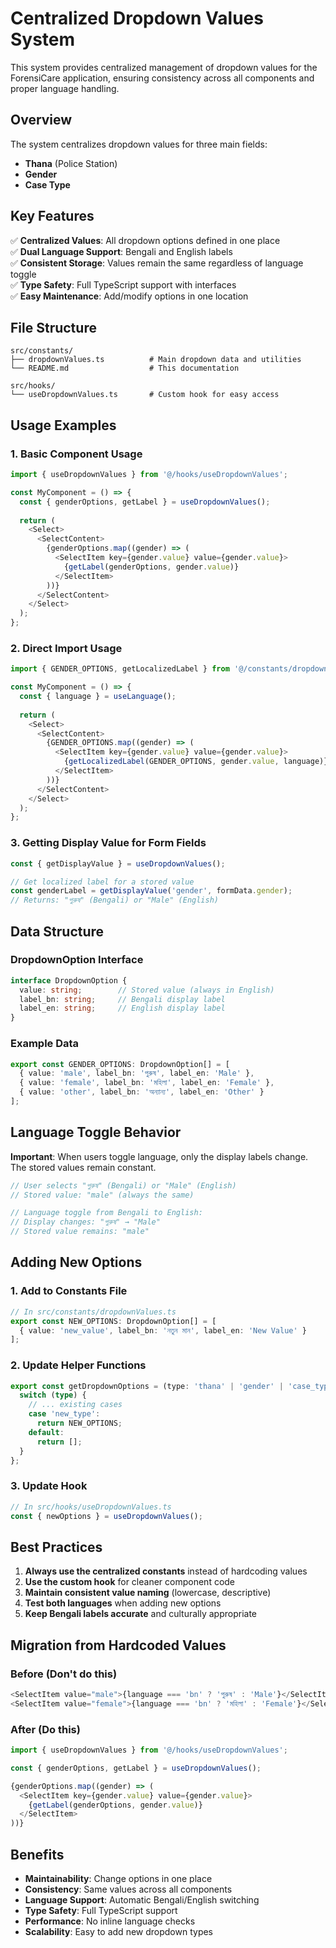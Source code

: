 # Centralized Dropdown Values System

This system provides centralized management of dropdown values for the ForensiCare application, ensuring consistency across all components and proper language handling.

## Overview

The system centralizes dropdown values for three main fields:
- **Thana** (Police Station)
- **Gender** 
- **Case Type**

## Key Features

✅ **Centralized Values**: All dropdown options defined in one place  
✅ **Dual Language Support**: Bengali and English labels  
✅ **Consistent Storage**: Values remain the same regardless of language toggle  
✅ **Type Safety**: Full TypeScript support with interfaces  
✅ **Easy Maintenance**: Add/modify options in one location  

## File Structure

```
src/constants/
├── dropdownValues.ts          # Main dropdown data and utilities
└── README.md                  # This documentation

src/hooks/
└── useDropdownValues.ts       # Custom hook for easy access
```

## Usage Examples

### 1. Basic Component Usage

```typescript
import { useDropdownValues } from '@/hooks/useDropdownValues';

const MyComponent = () => {
  const { genderOptions, getLabel } = useDropdownValues();
  
  return (
    <Select>
      <SelectContent>
        {genderOptions.map((gender) => (
          <SelectItem key={gender.value} value={gender.value}>
            {getLabel(genderOptions, gender.value)}
          </SelectItem>
        ))}
      </SelectContent>
    </Select>
  );
};
```

### 2. Direct Import Usage

```typescript
import { GENDER_OPTIONS, getLocalizedLabel } from '@/constants/dropdownValues';

const MyComponent = () => {
  const { language } = useLanguage();
  
  return (
    <Select>
      <SelectContent>
        {GENDER_OPTIONS.map((gender) => (
          <SelectItem key={gender.value} value={gender.value}>
            {getLocalizedLabel(GENDER_OPTIONS, gender.value, language)}
          </SelectItem>
        ))}
      </SelectContent>
    </Select>
  );
};
```

### 3. Getting Display Value for Form Fields

```typescript
const { getDisplayValue } = useDropdownValues();

// Get localized label for a stored value
const genderLabel = getDisplayValue('gender', formData.gender);
// Returns: "পুরুষ" (Bengali) or "Male" (English)
```

## Data Structure

### DropdownOption Interface

```typescript
interface DropdownOption {
  value: string;        // Stored value (always in English)
  label_bn: string;     // Bengali display label
  label_en: string;     // English display label
}
```

### Example Data

```typescript
export const GENDER_OPTIONS: DropdownOption[] = [
  { value: 'male', label_bn: 'পুরুষ', label_en: 'Male' },
  { value: 'female', label_bn: 'মহিলা', label_en: 'Female' },
  { value: 'other', label_bn: 'অন্যান্য', label_en: 'Other' }
];
```

## Language Toggle Behavior

**Important**: When users toggle language, only the display labels change. The stored values remain constant.

```typescript
// User selects "পুরুষ" (Bengali) or "Male" (English)
// Stored value: "male" (always the same)

// Language toggle from Bengali to English:
// Display changes: "পুরুষ" → "Male"
// Stored value remains: "male"
```

## Adding New Options

### 1. Add to Constants File

```typescript
// In src/constants/dropdownValues.ts
export const NEW_OPTIONS: DropdownOption[] = [
  { value: 'new_value', label_bn: 'নতুন মান', label_en: 'New Value' }
];
```

### 2. Update Helper Functions

```typescript
export const getDropdownOptions = (type: 'thana' | 'gender' | 'case_type' | 'new_type'): DropdownOption[] => {
  switch (type) {
    // ... existing cases
    case 'new_type':
      return NEW_OPTIONS;
    default:
      return [];
  }
};
```

### 3. Update Hook

```typescript
// In src/hooks/useDropdownValues.ts
const { newOptions } = useDropdownValues();
```

## Best Practices

1. **Always use the centralized constants** instead of hardcoding values
2. **Use the custom hook** for cleaner component code
3. **Maintain consistent value naming** (lowercase, descriptive)
4. **Test both languages** when adding new options
5. **Keep Bengali labels accurate** and culturally appropriate

## Migration from Hardcoded Values

### Before (Don't do this)
```typescript
<SelectItem value="male">{language === 'bn' ? 'পুরুষ' : 'Male'}</SelectItem>
<SelectItem value="female">{language === 'bn' ? 'মহিলা' : 'Female'}</SelectItem>
```

### After (Do this)
```typescript
import { useDropdownValues } from '@/hooks/useDropdownValues';

const { genderOptions, getLabel } = useDropdownValues();

{genderOptions.map((gender) => (
  <SelectItem key={gender.value} value={gender.value}>
    {getLabel(genderOptions, gender.value)}
  </SelectItem>
))}
```

## Benefits

- **Maintainability**: Change options in one place
- **Consistency**: Same values across all components
- **Language Support**: Automatic Bengali/English switching
- **Type Safety**: Full TypeScript support
- **Performance**: No inline language checks
- **Scalability**: Easy to add new dropdown types
